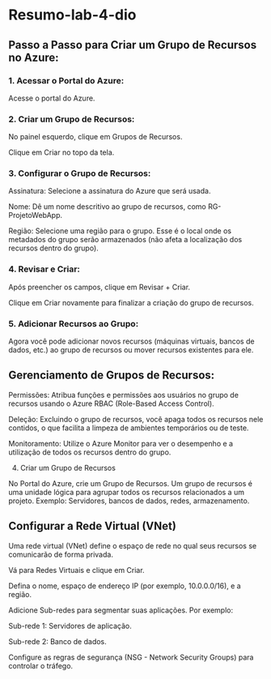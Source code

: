 # Resumo-lab-4-dio

## Passo a Passo para Criar um Grupo de Recursos no Azure:

### 1. Acessar o Portal do Azure:

Acesse o portal do Azure.

### 2. Criar um Grupo de Recursos:

No painel esquerdo, clique em Grupos de Recursos.

Clique em Criar no topo da tela.

### 3. Configurar o Grupo de Recursos:

Assinatura: Selecione a assinatura do Azure que será usada.

Nome: Dê um nome descritivo ao grupo de recursos, como RG-ProjetoWebApp.

Região: Selecione uma região para o grupo. Esse é o local onde os metadados do grupo serão armazenados (não afeta a localização dos recursos dentro do grupo).

### 4. Revisar e Criar:

Após preencher os campos, clique em Revisar + Criar.

Clique em Criar novamente para finalizar a criação do grupo de recursos.

### 5. Adicionar Recursos ao Grupo:

Agora você pode adicionar novos recursos (máquinas virtuais, bancos de dados, etc.) ao grupo de recursos ou mover recursos existentes para ele.

## Gerenciamento de Grupos de Recursos:

Permissões: Atribua funções e permissões aos usuários no grupo de recursos usando o Azure RBAC (Role-Based Access Control).

Deleção: Excluindo o grupo de recursos, você apaga todos os recursos nele contidos, o que facilita a limpeza de ambientes temporários ou de teste.

Monitoramento: Utilize o Azure Monitor para ver o desempenho e a utilização de todos os recursos dentro do grupo.

4. Criar um Grupo de Recursos

No Portal do Azure, crie um Grupo de Recursos. Um grupo de recursos é uma unidade lógica para agrupar todos os recursos relacionados a um projeto. Exemplo: Servidores, bancos de dados, redes, armazenamento.


## Configurar a Rede Virtual (VNet)

Uma rede virtual (VNet) define o espaço de rede no qual seus recursos se comunicarão de forma privada.

Vá para Redes Virtuais e clique em Criar.

Defina o nome, espaço de endereço IP (por exemplo, 10.0.0.0/16), e a região.

Adicione Sub-redes para segmentar suas aplicações. Por exemplo:

Sub-rede 1: Servidores de aplicação.

Sub-rede 2: Banco de dados.

Configure as regras de segurança (NSG - Network Security Groups) para controlar o tráfego.

